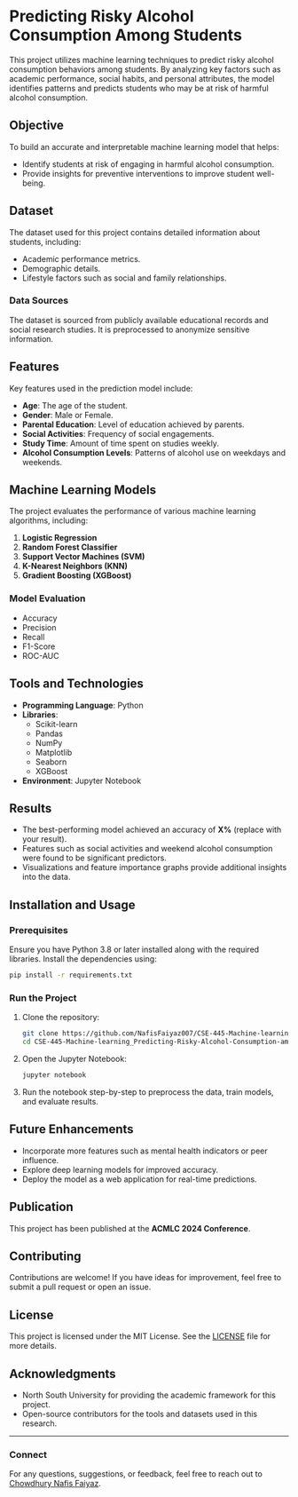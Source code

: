 # Predicting Risky Alcohol Consumption Among Students

This project utilizes machine learning techniques to predict risky alcohol consumption behaviors among students. By analyzing key factors such as academic performance, social habits, and personal attributes, the model identifies patterns and predicts students who may be at risk of harmful alcohol consumption.

## Objective

To build an accurate and interpretable machine learning model that helps:
- Identify students at risk of engaging in harmful alcohol consumption.
- Provide insights for preventive interventions to improve student well-being.

## Dataset

The dataset used for this project contains detailed information about students, including:
- Academic performance metrics.
- Demographic details.
- Lifestyle factors such as social and family relationships.

### Data Sources
The dataset is sourced from publicly available educational records and social research studies. It is preprocessed to anonymize sensitive information.

## Features
Key features used in the prediction model include:
- **Age**: The age of the student.
- **Gender**: Male or Female.
- **Parental Education**: Level of education achieved by parents.
- **Social Activities**: Frequency of social engagements.
- **Study Time**: Amount of time spent on studies weekly.
- **Alcohol Consumption Levels**: Patterns of alcohol use on weekdays and weekends.

## Machine Learning Models

The project evaluates the performance of various machine learning algorithms, including:

1. **Logistic Regression**
2. **Random Forest Classifier**
3. **Support Vector Machines (SVM)**
4. **K-Nearest Neighbors (KNN)**
5. **Gradient Boosting (XGBoost)**

### Model Evaluation
- Accuracy
- Precision
- Recall
- F1-Score
- ROC-AUC

## Tools and Technologies

- **Programming Language**: Python
- **Libraries**: 
  - Scikit-learn
  - Pandas
  - NumPy
  - Matplotlib
  - Seaborn
  - XGBoost
- **Environment**: Jupyter Notebook

## Results

- The best-performing model achieved an accuracy of **X%** (replace with your result).
- Features such as social activities and weekend alcohol consumption were found to be significant predictors.
- Visualizations and feature importance graphs provide additional insights into the data.

## Installation and Usage

### Prerequisites
Ensure you have Python 3.8 or later installed along with the required libraries. Install the dependencies using:
```bash
pip install -r requirements.txt
```

### Run the Project
1. Clone the repository:
   ```bash
   git clone https://github.com/NafisFaiyaz007/CSE-445-Machine-learning_Predicting-Risky-Alcohol-Consumption-among-Students.git
   cd CSE-445-Machine-learning_Predicting-Risky-Alcohol-Consumption-among-Students
   ```
2. Open the Jupyter Notebook:
   ```bash
   jupyter notebook
   ```
3. Run the notebook step-by-step to preprocess the data, train models, and evaluate results.

## Future Enhancements

- Incorporate more features such as mental health indicators or peer influence.
- Explore deep learning models for improved accuracy.
- Deploy the model as a web application for real-time predictions.

## Publication

This project has been published at the **ACMLC 2024 Conference**.

## Contributing

Contributions are welcome! If you have ideas for improvement, feel free to submit a pull request or open an issue.

## License

This project is licensed under the MIT License. See the [LICENSE](LICENSE) file for more details.

## Acknowledgments

- North South University for providing the academic framework for this project.
- Open-source contributors for the tools and datasets used in this research.

---

### Connect

For any questions, suggestions, or feedback, feel free to reach out to [Chowdhury Nafis Faiyaz](https://github.com/NafisFaiyaz007).
